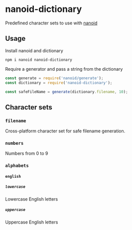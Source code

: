 # nanoid-dictionary
Predefined character sets to use with [nanoid](https://github.com/ai/nanoid)

## Usage

Install nanoid and dictionary

`npm i nanoid nanoid-dictionary`

Require a generator and pass a string from the dictionary

```javascript
const generate = require('nanoid/generate');
const dictionary = require('nanoid-dictionary');

const safeFileName = generate(dictionary.filename, 10);
```

## Character sets

### `filename`

Cross-platform character set for safe filename generation.

### `numbers`

Numbers from 0 to 9

### `alphabets`

#### `english`

##### `lowercase`

Lowercase English letters

##### `uppercase`

Uppercase English letters
